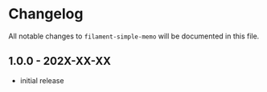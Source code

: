 # Changelog

All notable changes to `filament-simple-memo` will be documented in this file.

## 1.0.0 - 202X-XX-XX

- initial release
